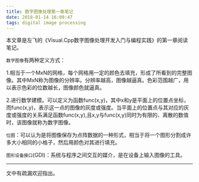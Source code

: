 ```yaml
---
title: 数字图像处理第一章笔记
date: 2018-01-14 16:09:47
tags: digital image processing
---
```


本文章是左飞的《Visual.Cpp数字图像处理开发入门与编程实践》的第一章阅读笔记。

<!-- more -->

`数字图像`有两种定义方式：

1.相当于一个MxN的网格，每个网格用一定的颜色去填充，形成了所看到的完整图像。其中MxN称为图像的分辨率。分辨率越高，图像越逼真。色彩范围越广，用以表示色彩的位数越长，图像颜色就逼真。

2.进行数学建模。可以定义为函数func(x,y)，其中x和y是平面上的位置点坐标，而func(x,y)，表示这一点的图像的灰度或强度。当平面上的位置点与其对应的灰度或强度的关系满足函数func(x,y),且x,y与func(x,y)同时为有限的、离散的数值时，该图像就称为数字图像。

`位图`：可以认为是将图像保存为点阵数据的一种形式，相当于将一个图形分割成许多大小相同的小格子，然后用颜色对其进行填充。

`图形设备接口`(GDI)：系统与程序之间交互的媒介，是在设备上输入图像的工具。

***
文中有疏漏欢迎指出。
